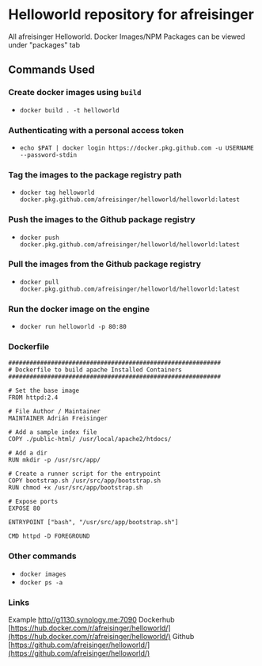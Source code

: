 # Helloworld repository for afreisinger
All afreisinger Helloworld. Docker Images/NPM Packages can be viewed under "packages" tab

## Commands Used
### Create docker images using `build`
- `docker build . -t helloworld`

### Authenticating with a personal access token
- `echo $PAT | docker login https://docker.pkg.github.com -u USERNAME --password-stdin`

### Tag the images to the package registry path
- `docker tag helloworld docker.pkg.github.com/afreisinger/helloworld/helloworld:latest`

### Push the images to the Github package registry
- `docker push docker.pkg.github.com/afreisinger/helloworld/helloworld:latest`


### Pull the images from the Github package registry
- `docker pull docker.pkg.github.com/afreisinger/helloworld/helloworld:latest`


### Run the docker image on the engine
- `docker run helloworld -p 80:80`


### Dockerfile
```
############################################################
# Dockerfile to build apache Installed Containers
############################################################

# Set the base image
FROM httpd:2.4

# File Author / Maintainer
MAINTAINER Adrián Freisinger

# Add a sample index file
COPY ./public-html/ /usr/local/apache2/htdocs/

# Add a dir
RUN mkdir -p /usr/src/app/

# Create a runner script for the entrypoint
COPY bootstrap.sh /usr/src/app/bootstrap.sh
RUN chmod +x /usr/src/app/bootstrap.sh

# Expose ports
EXPOSE 80

ENTRYPOINT ["bash", "/usr/src/app/bootstrap.sh"]

CMD httpd -D FOREGROUND
```

### Other commands
- `docker images`
- `docker ps -a`

### Links
Example [http//g1130.synology.me:7090](http//g1130.synology.me:7090)
Dockerhub [https://hub.docker.com/r/afreisinger/helloworld/](https://hub.docker.com/r/afreisinger/helloworld/)
Github [https://github.com/afreisinger/helloworld/](https://github.com/afreisinger/helloworld/)
